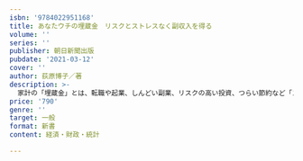 ```yaml
---
isbn: '9784022951168'
title: あなたウチの埋蔵金　リスクとストレスなく副収入を得る
volume: ''
series: ''
publisher: 朝日新聞出版
pubdate: '2021-03-12'
cover: ''
author: 荻原博子／著
description: >-
  家計の「埋蔵金」とは、転職や起業、しんどい副業、リスクの高い投資、つらい節約など「ストレスのかかること」を一切せずに、家計と生活の見直しで転がり込んでくるお金のこと。ノーリスクで毎月！年金がわりに！掘ってみませんか？　あなたの家計の10年安心を実現する一冊。
price: '790'
genre: ''
target: 一般
format: 新書
content: 経済・財政・統計

---
```

